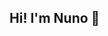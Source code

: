 ## Hi! I'm Nuno 👋

<!--
**Nazpe/Nazpe** is a ✨ _special_ ✨ repository because its `README.md` (this file) appears on your GitHub profile.

Here are some ideas to get you started:

- 🔭 I’m currently working on ...
I'm a Data Scientist with experience in machine learning, statistical analysis, and data visualization. I enjoy coding and am always looking for new challenges!
I also have a background in life sciences and chemistry.

# Technical Skills

 Programming Languages: Python, SQL, R, JavaScript.
 Libraries: Pandas, Numpy, Scikit-Learn, PyTorch, Pyspark (Apache Spark), Matplotlib,
 Seaborn, FastAPI.
 Data Techniques: Data Exploration and Visualization, Statistics, Time Series, Data
 Mining, Machine Learning, Artificial Intelligence, Deep Learning, Generative AI,
 Computer Vision, Natural Language Processing (NLP), Big Data.
 Other Tools: HTML, CSS, GitHub, Docker, LaTex, Overleaf, Jira, Microsoft Office, Jupyter.

For now... I'm always looking to expand my skillset :)

Adicionar um link para o meu artigo...

Dizer qual foi a minha educação
- 🌱 I’m currently learning ...
- 👯 I’m looking to collaborate on ...
- 🤔 I’m looking for help with ...
- 💬 Ask me about ...
- 📫 How to reach me: ...
- 😄 Pronouns: ...
- ⚡ Fun fact: ...
-->
